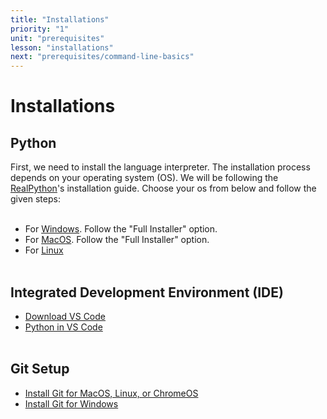 ```yaml
---
title: "Installations"
priority: "1"
unit: "prerequisites"
lesson: "installations"
next: "prerequisites/command-line-basics"
---
```


# Installations

## Python

First, we need to install the language interpreter. The installation process depends on your operating system (OS). We will be following the [RealPython](https://realpython.com)'s installation guide. Choose your os from below and follow the given steps:
<br><br>

- For [Windows](https://realpython.com/installing-python/#how-to-install-python-on-windows). Follow the "Full Installer" option.
- For [MacOS](https://realpython.com/installing-python/#how-to-install-python-on-macos). Follow the "Full Installer" option.
- For [Linux](https://realpython.com/installing-python/#how-to-install-python-on-linux)
  <br><br>

## Integrated Development Environment (IDE)

- [Download VS Code](https://code.visualstudio.com/)
- [Python in VS Code](https://code.visualstudio.com/docs/languages/python)
  <br><br>

## Git Setup

- [Install Git for MacOS, Linux, or ChromeOS](https://www.theodinproject.com/lessons/foundations-setting-up-git)
- [Install Git for Windows](https://www.simplilearn.com/tutorials/git-tutorial/git-installation-on-windows)
